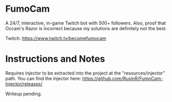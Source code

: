 # FumoCam
A 24/7, interactive, in-game Twitch bot with 500+ followers. Also, proof that Occam's Razor is incorrect because my solutions are definitely not the best.

Twitch: https://www.twitch.tv/becomefumocam

# Instructions and Notes
Requires injector to be extracted into the project at the "resources/injector" path. You can find the injector here: https://github.com/RusinR/FumoCam-Injector/releases/

Writeup pending.
